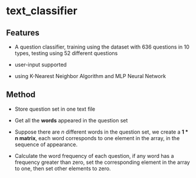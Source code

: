 # text_classifier

## Features

- A question classifier, training using the dataset with 636 questions in 10 types, testing using 52 different questions

- user-input supported

- using K-Nearest Neighbor Algorithm and MLP Neural Network

## Method

- Store question set in one text file

- Get all the **words** appeared in the question set

- Suppose there are _n_ different words in the question set, we create a __1 * n matrix__, each word corresponds to one element in the array, in the sequence of appearance.

- Calculate the word frequency of each question, if any word has a frequency greater than zero, set the corresponding element in the array to one, then set other elements to zero.



